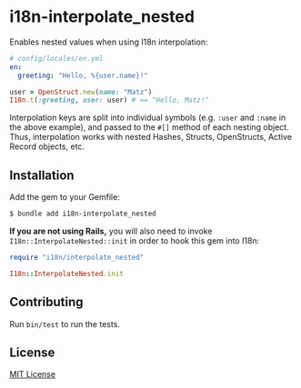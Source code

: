 # i18n-interpolate_nested

Enables nested values when using I18n interpolation:

```yaml
# config/locales/en.yml
en:
  greeting: "Hello, %{user.name}!"
```

```ruby
user = OpenStruct.new(name: "Matz")
I18n.t(:greeting, user: user) # == "Hello, Matz!"
```

Interpolation keys are split into individual symbols (e.g. `:user`
and `:name` in the above example), and passed to the `#[]` method of
each nesting object.  Thus, interpolation works with nested Hashes,
Structs, OpenStructs, Active Record objects, etc.


## Installation

Add the gem to your Gemfile:

```bash
$ bundle add i18n-interpolate_nested
```

**If you are not using Rails,** you will also need to invoke
`I18n::InterpolateNested::init` in order to hook this gem into I18n:

```ruby
require "i18n/interpolate_nested"

I18n::InterpolateNested.init
```


## Contributing

Run `bin/test` to run the tests.


## License

[MIT License](MIT-LICENSE)
